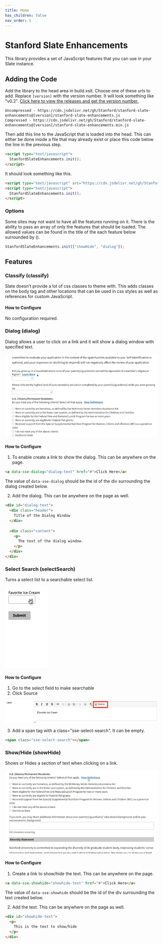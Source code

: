 ```yaml
---
title: Home
has_children: false
nav_order: 1
---
```


# Stanford Slate Enhancements

This library provides a set of JavaScript features that you can use in your Slate instance.

## Adding the Code
Add the library to the head area in build.xslt. Choose one of these urls to add. Replace `[version]` with the version number. It will look something like "v0.2". [Click here to view the releases and get the version number.](https://github.com/Stanford/stanford-slate-enhancements/releases) 

```
Uncompressed - https://cdn.jsdelivr.net/gh/Stanford/stanford-slate-enhancements@[version]/stanford-slate-enhancements.js
Compressed - https://cdn.jsdelivr.net/gh/Stanford/stanford-slate-enhancements@[version]/stanford-slate-enhancements.min.js
```



Then add this line to the JavaScript that is loaded into the head. This can either be done inside a file that may already exist or place this code below the line in the previous step.
```html
<script type="text/javascript">
  StanfordSlateEnhancements.init();
</script>
```

It should look something like this.
```html
<script type="text/javascript" src="https://cdn.jsdelivr.net/gh/Stanford/stanford-slate-enhancements@v0.2/stanford-slate-enhancements.min.js"></script>
<script type="text/javascript">
  StanfordSlateEnhancements.init();
</script>
```

### Options
Some sites may not want to have all the features running on it.  There is the ability to pass an array of only the features that should be loaded. The allowed values can be found in the title of the each feature below surrounded by ().

```javascript
StanfordSlateEnhancements.init(["showHide", "dialog"]);
```

## Features
### Classify (classify)
Slate doesn't provide a lot of css classes to theme with. This adds classes on the body tag and other locations that can be used in css styles as well as references for custom JavaScript.

#### How to Configure
No configuration required.

### Dialog (dialog)
Dialog allows a user to click on a link and it will show a dialog window with specified text.

![dialog](docs/images/dialog.gif?raw=true)

#### How to Configure
1. To enable create a link to show the dialog. This can be anywhere on the page.

```html
<a data-sse-dialog="dialog-text" href="#">Click Here</a>
```

The value of `data-sse-dialog` should be the id of the div surrounding the dialog created below.

2. Add the dialog. This can be anywhere on the page as well.
```html
<div id="dialog-text">
  <div class="header">
    Title of the Dialog Window
  </div>

  <div class="content">
    <p>
      The text of the dialog window.
    </p>
  </div>
</div>
```

### Select Search (selectSearch)
Turns a select list to a searchable select list.

![selectSearch](docs/images/selectSearch.gif?raw=true)

#### How to Configure

1. Go to the select field to make searchable
2. Click Source

![selectSearch Label](docs/images/wysiwyg-source.png?raw=true)

3. Add a span tag with a class="sse-select-search". It can be empty.
```html
<span class="sse-select-search"></span>
```

### Show/Hide (showHide)
Shows or Hides a section of text when clicking on a link.

![showHide](docs/images/showhide.gif?raw=true)

#### How to Configure
1. Create a link to show/hide the text. This can be anywhere on the page.
```html
<a data-sse-showhide="showhide-text" href="#">Click Here</a>
```

The value of `data-sse-showhide` should be the id of the div surrounding the text created below.

2. Add the text. This can be anywhere on the page as well.
```html
<div id="showhide-text">
  <p>
    This is the text to show/hide
  </p>
</div>
```
